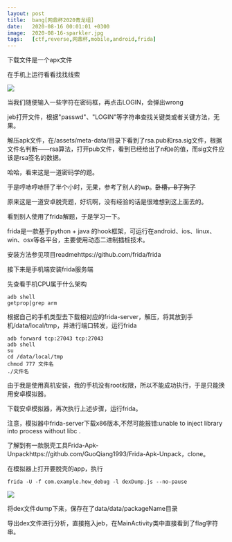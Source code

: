 ```yaml
---
layout: post
title:  bang[网鼎杯2020青龙组]
date:   2020-08-16 00:01:01 +0300
image:  2020-08-16-sparkler.jpg
tags:   [ctf,reverse,网鼎杯,mobile,android,frida]
---
```


下载文件是一个apx文件

在手机上运行看看找找线索

![]({{site.baseurl}}/img/2020-08-16-main.jpg)

当我们随便输入一些字符在密码框，再点击LOGIN，会弹出wrong

jeb打开文件，根据"passwd"、"LOGIN"等字符串查找关键类或者关键方法，无果。

解压apk文件，在/assets/meta-data/目录下看到了rsa.pub和rsa.sig文件，根据文件名判断——rsa算法，打开pub文件，看到已经给出了n和e的值，而sig文件应该是rsa签名的数据。

哈哈，看来这是一道密码学的题。

于是哼哧哼哧肝了半个小时，无果，参考了别人的wp。~~卧槽，B了狗了~~

原来这是一道安卓脱壳题，好坑啊，没有经验的话是很难想到这上面去的。

看到别人使用了frida解题，于是学习一下。

frida是一款基于python + java 的hook框架，可运行在android、ios、linux、win、osx等各平台，主要使用动态二进制插桩技术。

安装方法参见项目readmehttps://github.com/frida/frida

接下来是手机端安装frida服务端

先查看手机CPU属于什么架构

```assembly
adb shell
getprop|grep arm
```

根据自己的手机类型去下载相对应的frida-server，解压，将其放到手机/data/local/tmp，并进行端口转发，运行frida

```assembly
adb forward tcp:27043 tcp:27043
adb shell
su                          
cd /data/local/tmp
chmod 777 文件名
./文件名
```

由于我是使用真机安装，我的手机没有root权限，所以不能成功执行，于是只能换用安卓模拟器。

下载安卓模拟器，再次执行上述步骤，运行frida。

注意，模拟器中frida-server下载x86版本,不然可能报错:unable to inject library into process without libc .

了解到有一款脱壳工具Frida-Apk-Unpackhttps://github.com/GuoQiang1993/Frida-Apk-Unpack，clone。

在模拟器上打开要脱壳的app，执行

```assembly
frida -U -f com.example.how_debug -l dexDump.js --no-pause
```

![]({{site.baseurl}}/img/2020-08-16-dump.jpg)

将dex文件dump下来，保存在了data/data/packageName目录

导出dex文件进行分析，直接拖入jeb，在MainActivity类中直接看到了flag字符串。

